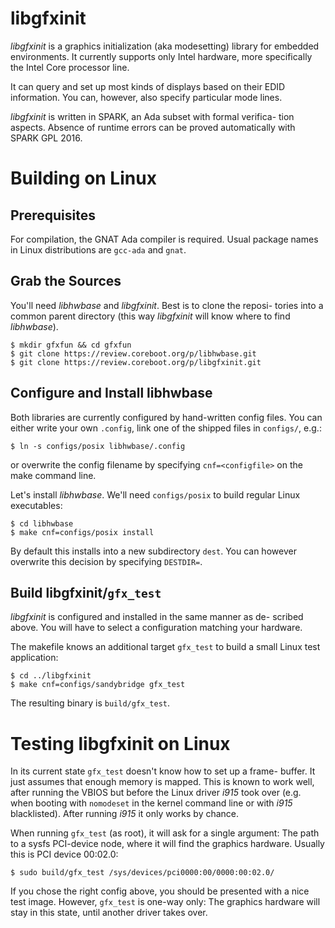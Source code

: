libgfxinit
==========

*libgfxinit* is a graphics initialization (aka modesetting) library
for embedded environments. It currently supports only Intel hardware,
more specifically the Intel Core processor line.

It can query and set up most kinds of displays based on their EDID
information. You can, however, also specify particular mode lines.

*libgfxinit* is written in SPARK, an Ada subset with formal verifica-
tion aspects. Absence of runtime errors can be proved automatically
with SPARK GPL 2016.


Building on Linux
=================

Prerequisites
-------------

For compilation, the GNAT Ada compiler is required. Usual package
names in Linux distributions are `gcc-ada` and `gnat`.

Grab the Sources
----------------

You'll need *libhwbase* and *libgfxinit*. Best is to clone the reposi-
tories into a common parent directory (this way *libgfxinit* will know
where to find *libhwbase*).

    $ mkdir gfxfun && cd gfxfun
    $ git clone https://review.coreboot.org/p/libhwbase.git
    $ git clone https://review.coreboot.org/p/libgfxinit.git

Configure and Install libhwbase
-------------------------------

Both libraries are currently configured by hand-written config files.
You can either write your own `.config`, link one of the shipped files
in `configs/`, e.g.:

    $ ln -s configs/posix libhwbase/.config

or overwrite the config filename by specifying `cnf=<configfile>` on
the make command line.

Let's install *libhwbase*. We'll need `configs/posix` to build regular
Linux executables:

    $ cd libhwbase
    $ make cnf=configs/posix install

By default this installs into a new subdirectory `dest`. You can however
overwrite this decision by specifying `DESTDIR=`.

Build libgfxinit/`gfx_test`
---------------------------

*libgfxinit* is configured and installed in the same manner as de-
scribed above. You will have to select a configuration matching your
hardware.

The makefile knows an additional target `gfx_test` to build a small
Linux test application:

    $ cd ../libgfxinit
    $ make cnf=configs/sandybridge gfx_test

The resulting binary is `build/gfx_test`.


Testing libgfxinit on Linux
===========================

In its current state `gfx_test` doesn't know how to set up a frame-
buffer. It just assumes that enough memory is mapped. This is known
to work well, after running the VBIOS but before the Linux driver
*i915* took over (e.g. when booting with `nomodeset` in the kernel
command line or with *i915* blacklisted). After running *i915* it
only works by chance.

When running `gfx_test` (as root), it will ask for a single argument:
The path to a sysfs PCI-device node, where it will find the graphics
hardware. Usually this is PCI device 00:02.0:

    $ sudo build/gfx_test /sys/devices/pci0000:00/0000:00:02.0/

If you chose the right config above, you should be presented with a
nice test image. However, `gfx_test` is one-way only: The graphics
hardware will stay in this state, until another driver takes over.
